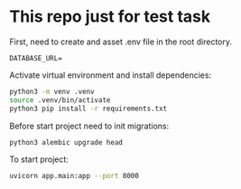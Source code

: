 # This repo just for test task
First, need to create and asset .env file in the root directory.
```dotenv
DATABASE_URL=
```
Activate virtual environment and install dependencies:
```bash
python3 -m venv .venv
source .venv/bin/activate
python3 pip install -r requirements.txt
```
Before start project need to init migrations:
```bash
python3 alembic upgrade head
```
To start project:
```bash
uvicorn app.main:app --port 8000
```